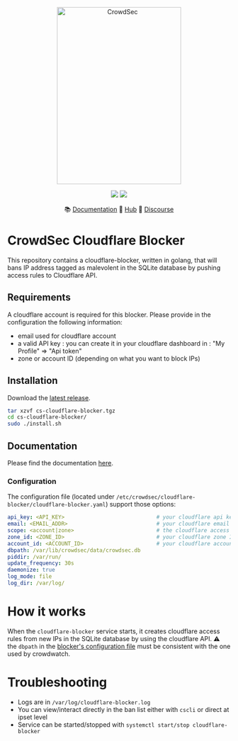 <p align="center">
<img src="https://github.com/crowdsecurity/cs-cloudflare-blocker/raw/master/docs/assets/crowdsec_cloudflare_logo.png" alt="CrowdSec" title="CrowdSec" width="280" height="400" />
</p>
<p align="center">
<img src="https://img.shields.io/badge/build-pass-green">
<img src="https://img.shields.io/badge/tests-pass-green">
</p>
<p align="center">
&#x1F4DA; <a href="https://docs.crowdsec.net/blockers/cloudflare/installation/">Documentation</a>
&#x1F4A0; <a href="https://hub.crowdsec.net">Hub</a>
&#128172; <a href="https://discourse.crowdsec.net">Discourse </a>
</p>

# CrowdSec Cloudflare Blocker

This repository contains a cloudflare-blocker, written in golang, that will bans IP address tagged as malevolent in the SQLite database by pushing access rules to Cloudflare API.

## Requirements

A cloudflare account is required for this blocker.
Please provide in the configuration the following information:
 - email used for cloudflare account
 - a valid API key : you can create it in your cloudflare dashboard in : "My Profile" => "Api token"
 - zone or account ID (depending on what you want to block IPs)


## Installation

Download the [latest release](https://github.com/crowdsecurity/cs-cloudflare-blocker/releases).

```bash
tar xzvf cs-cloudflare-blocker.tgz
cd cs-cloudflare-blocker/
sudo ./install.sh
```

## Documentation

Please find the documentation [here](https://docs.crowdsec.net/blockers/cloudflare/installation/).


### Configuration

The configuration file (located under `/etc/crowdsec/cloudflare-blocker/cloudflare-blocker.yaml`) support those options:

```yaml
api_key: <API_KEY>                             # your cloudflare api key
email: <EMAIL_ADDR>                            # your cloudflare email address
scope: <account|zone>                          # the cloudflare access rule scope : account or zone
zone_id: <ZONE_ID>                             # your cloudflare zone ID if if the selected scope is "zone"
account_id: <ACCOUNT_ID>                       # your cloudflare account ID if the selected scope is "account
dbpath: /var/lib/crowdsec/data/crowdsec.db
piddir: /var/run/
update_frequency: 30s
daemonize: true
log_mode: file
log_dir: /var/log/

```

# How it works

When the `cloudflare-blocker` service starts, it creates cloudflare access rules from new IPs in the SQLite database by using the cloudflare API.
:warning: the `dbpath` in the [blocker's configuration file](https://github.com/crowdsecurity/cs-cloudflare-blocker/blob/master/config/cloudflare-blocker.yaml#L2) must be consistent with the one used by crowdwatch.

# Troubleshooting

 - Logs are in `/var/log/cloudflare-blocker.log`
 - You can view/interact directly in the ban list either with `cscli` or direct at ipset level
 - Service can be started/stopped with `systemctl start/stop cloudflare-blocker`

